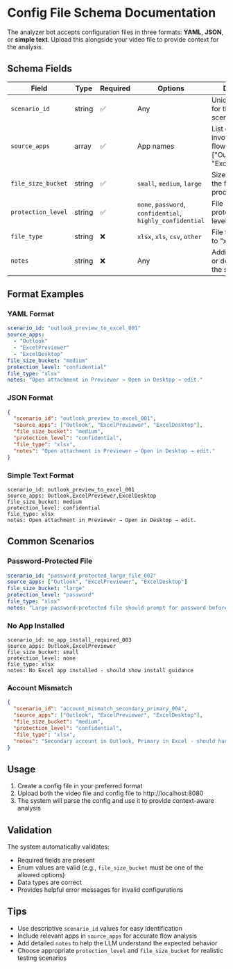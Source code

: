 # Config File Schema Documentation

The analyzer bot accepts configuration files in three formats: **YAML**, **JSON**, or **simple text**. Upload this alongside your video file to provide context for the analysis.

## Schema Fields

| Field | Type | Required | Options | Description |
|-------|------|----------|---------|-------------|
| `scenario_id` | string | ✅ | Any | Unique identifier for this test scenario |
| `source_apps` | array | ✅ | App names | List of apps involved in the flow (e.g., ["Outlook", "ExcelPreviewer"]) |
| `file_size_bucket` | string | ✅ | `small`, `medium`, `large` | Size category of the file being processed |
| `protection_level` | string | ✅ | `none`, `password`, `confidential`, `highly_confidential` | File protection/security level |
| `file_type` | string | ❌ | `xlsx`, `xls`, `csv`, `other` | File type (defaults to "xlsx") |
| `notes` | string | ❌ | Any | Additional context or description of the scenario |

## Format Examples

### YAML Format
```yaml
scenario_id: "outlook_preview_to_excel_001"
source_apps: 
  - "Outlook"
  - "ExcelPreviewer" 
  - "ExcelDesktop"
file_size_bucket: "medium"
protection_level: "confidential"
file_type: "xlsx"
notes: "Open attachment in Previewer → Open in Desktop → edit."
```

### JSON Format
```json
{
  "scenario_id": "outlook_preview_to_excel_001",
  "source_apps": ["Outlook", "ExcelPreviewer", "ExcelDesktop"],
  "file_size_bucket": "medium",
  "protection_level": "confidential",
  "file_type": "xlsx",
  "notes": "Open attachment in Previewer → Open in Desktop → edit."
}
```

### Simple Text Format
```
scenario_id: outlook_preview_to_excel_001
source_apps: Outlook,ExcelPreviewer,ExcelDesktop
file_size_bucket: medium
protection_level: confidential
file_type: xlsx
notes: Open attachment in Previewer → Open in Desktop → edit.
```

## Common Scenarios

### Password-Protected File
```yaml
scenario_id: "password_protected_large_file_002"
source_apps: ["Outlook", "ExcelPreviewer", "ExcelDesktop"]
file_size_bucket: "large"
protection_level: "password"
file_type: "xlsx"
notes: "Large password-protected file should prompt for password before opening."
```

### No App Installed
```
scenario_id: no_app_install_required_003
source_apps: Outlook,ExcelPreviewer
file_size_bucket: small
protection_level: none
file_type: xlsx
notes: No Excel app installed - should show install guidance
```

### Account Mismatch
```json
{
  "scenario_id": "account_mismatch_secondary_primary_004",
  "source_apps": ["Outlook", "ExcelPreviewer", "ExcelDesktop"],
  "file_size_bucket": "medium",
  "protection_level": "confidential",
  "file_type": "xlsx",
  "notes": "Secondary account in Outlook, Primary in Excel - should handle account switching gracefully"
}
```

## Usage

1. Create a config file in your preferred format
2. Upload both the video file and config file to http://localhost:8080
3. The system will parse the config and use it to provide context-aware analysis

## Validation

The system automatically validates:
- Required fields are present
- Enum values are valid (e.g., `file_size_bucket` must be one of the allowed options)
- Data types are correct
- Provides helpful error messages for invalid configurations

## Tips

- Use descriptive `scenario_id` values for easy identification
- Include relevant apps in `source_apps` for accurate flow analysis
- Add detailed `notes` to help the LLM understand the expected behavior
- Choose appropriate `protection_level` and `file_size_bucket` for realistic testing scenarios





